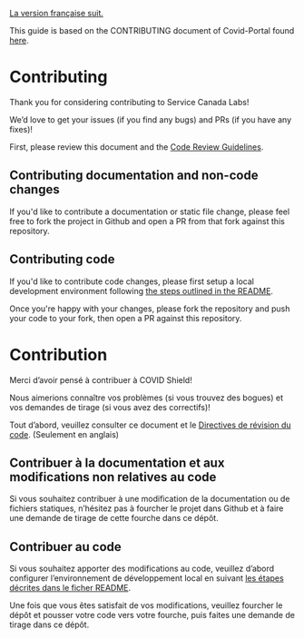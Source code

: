[La version française suit.](#contribution)

This guide is based on the CONTRIBUTING document of Covid-Portal found [here](https://github.com/cds-snc/covid-alert-portal/blob/main/CONTRIBUTING.md).

# Contributing

Thank you for considering contributing to Service Canada Labs!

We’d love to get your issues (if you find any bugs) and PRs (if you have any fixes)!

First, please review this document and the [Code Review Guidelines](https://github.com/DTS-STN/Alpha-Site/wiki/Code-review-guidelines).

## Contributing documentation and non-code changes

If you'd like to contribute a documentation or static file change, please
feel free to fork the project in Github and open a PR from that fork against
this repository.

## Contributing code

If you'd like to contribute code changes, please first setup a local development
environment following [the steps outlined in the README](README.md).

Once you're happy with your changes, please fork the repository and push your
code to your fork, then open a PR against this repository.

# Contribution

Merci d’avoir pensé à contribuer à COVID Shield!

Nous aimerions connaître vos problèmes (si vous trouvez des bogues) et vos demandes de tirage (si vous avez des correctifs)!

Tout d’abord, veuillez consulter ce document et le [Directives de révision du code](https://github.com/DTS-STN/Alpha-Site/wiki/Code-review-guidelines). (Seulement en anglais)

## Contribuer à la documentation et aux modifications non relatives au code

Si vous souhaitez contribuer à une modification de la documentation ou de fichiers statiques,
n’hésitez pas à fourcher le projet dans Github et à faire une demande de tirage de cette fourche dans ce dépôt.

## Contribuer au code

Si vous souhaitez apporter des modifications au code, veuillez d’abord configurer l’environnement de développement local en suivant [les étapes décrites dans le ficher README](README.md).

Une fois que vous êtes satisfait de vos modifications, veuillez fourcher le dépôt et pousser votre code vers votre fourche, puis faites une demande de tirage dans ce dépôt.
